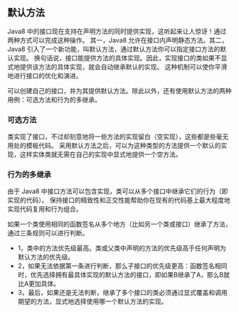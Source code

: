 ## 默认方法

Java8 中的接口现在支持在声明方法的同时提供实现，这听起来让人惊讶！通过两种方式可以完成这种操作。
其一，Java8 允许在接口内声明静态方法。其二，Java8 引入了一个新功能，叫默认方法，通过默认方法你可以指定接口方法的默认实现。
换句话说，接口能提供方法的具体实现。因此，实现接口的类如果不显式地提供该方法的具体实现，就会自动继承默认的实现。
这种机制可以使你平滑地进行接口的优化和演进。

可以创建自己的接口，并为其提供默认方法。除此以外，还有使用默认方法的两种用例：可选方法和行为的多继承。

### 可选方法

类实现了接口，不过却刻意地将一些方法的实现留白（空实现），这些都是些毫无用处的模板代码。
采用默认方法之后，可以为这种类型的方法提供一个默认的实现，这样实体类就无需在自己的实现中显式地提供一个空方法。

### 行为的多继承

由于 Java8 中接口方法可以包含实现，类可以从多个接口中继承它们的行为（即实现的代码）。
保持接口的精致性和正交性能帮助你在现有的代码基上最大程度地实现代码复用和行为组合。

如果一个类使用相同的函数签名从多个地方（比如另一个类或接口）继承了方法，通过三条规则可以进行判断。

* 1，类中的方法优先级最高。类或父类中声明的方法的优先级高于任何声明为默认方法的优先级。
* 2，如果无法依据第一条进行判断，那么子接口的优先级更高：函数签名相同时，优先选择拥有最具体实现的默认方法的接口，即如果B继承了A，那么B就比A更加具体。
* 3，最后，如果还是无法判断，继承了多个接口的类必须通过显式覆盖和调用期望的方法，显式地选择使用哪一个默认方法的实现。
